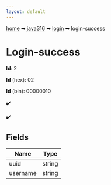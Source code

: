 ```yaml
---
layout: default
---
```


[home](/) ➡ [java316](/protocol/java316) ➡ [login](/protocol/java316/login) ➡ login-success

# Login-success

**Id**: 2

**Id** (hex): 02

**Id** (bin): 00000010

✔️

✔️

## Fields

Name | Type
---|---
uuid | string
username | string

